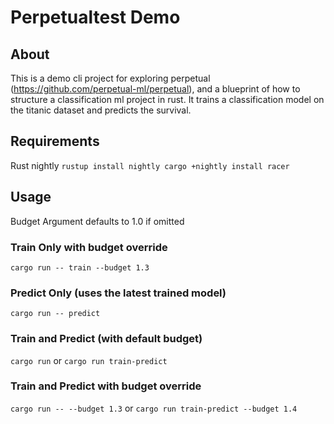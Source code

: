 # Perpetualtest Demo

## About

This is a demo cli project for exploring perpetual (https://github.com/perpetual-ml/perpetual), and a blueprint of how
to structure a classification ml project in rust.
It trains a classification model on the titanic dataset and predicts the survival.

## Requirements

Rust nightly
`rustup install nightly
cargo +nightly install racer`

## Usage

Budget Argument defaults to 1.0 if omitted

### Train Only with budget override

`cargo run -- train --budget 1.3`

### Predict Only (uses the latest trained model)

`cargo run -- predict`

### Train and Predict (with default budget)

`cargo run`
or
`cargo run train-predict`

### Train and Predict with budget override

`cargo run -- --budget 1.3`
or
`cargo run train-predict --budget 1.4`

